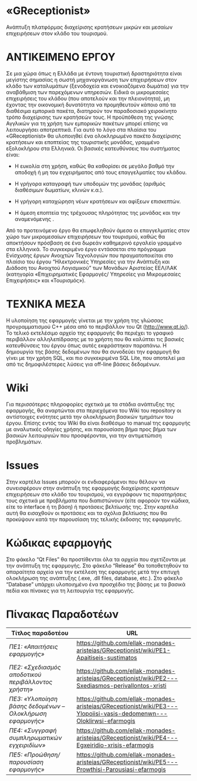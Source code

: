 «GReceptionist»
===============

Ανάπτυξη πλατφόρμας διαχείρισης κρατήσεων μικρών και μεσαίων επιχειρήσεων στον
κλάδο του τουρισμού.

ΑΝΤΙΚΕΙΜΕΝΟ ΕΡΓΟΥ
=================

Σε μια χώρα όπως η Ελλάδα με έντονη τουριστική δραστηριότητα είναι μεγίστης
σημασίας η σωστή μηχανοργάνωση των επιχειρήσεων στον κλάδο των καταλυμάτων
(ξενοδοχεία και ενοικιαζόμενα δωμάτια) για την αναβάθμιση των παρεχόμενων
υπηρεσιών. Ειδικά οι μικρομεσαίες επιχειρήσεις του κλάδου (που αποτελούν και την
πλειονότητα), μη έχοντας την οικονομική δυνατότητα να προμηθευτούν κάποιο από τα
διαθέσιμα εμπορικά πακέτα, διατηρούν τον παραδοσιακό χειροκίνητο τρόπο
διαχείρισης των κρατήσεών τους. Η προϋπόθεση της γνώσης Αγγλικών για τη χρήση
των εμπορικών πακέτων μπορεί επίσης να λειτουργήσει αποτρεπτικά. Για αυτό το
λόγo στα πλαίσια του «GReceptionist» θα υλοποιηθεί ένα ολοκληρωμένο πακέτο
διαχείρισης κρατήσεων και εποπτείας της τουριστικής μονάδας, γραμμένο
εξολοκλήρου στα Ελληνικά. Οι βασικές κατευθύνσεις του συστήματος είναι:

-   Η ευκολία στη χρήση, καθώς θα καθορίσει σε μεγάλο βαθμό την αποδοχή ή μη του
    εγχειρήματος από τους επαγγελματίες του κλάδου.

-   Η γρήγορα καταγραφή των υποδομών της μονάδας (αριθμός διαθέσιμων δωματίων,
    κλινών κ.α.).

-   Η γρήγορη καταχώρηση νέων κρατήσεων και αφίξεων επισκεπτών.

-   Η άμεση εποπτεία της τρέχουσας πληρότητας της μονάδας και την αναμενόμενης .

Από το προτεινόμενο έργο θα επωφεληθούν άμεσα οι επαγγελματίες στον χώρο των
μικρομεσαίων επιχειρήσεων του τουρισμού, καθώς θα αποκτήσουν πρόσβαση σε ένα
δωρεάν καθημερινό εργαλείο γραμμένο στα ελληνικά. Το συγκεκριμένο έργο
εντάσσεται στο πρόγραμμα Ενίσχυσης έργων Ανοιχτών Τεχνολογιών που
πραγματοποιείται στο πλαίσιο του έργου “Ηλεκτρονικές Υπηρεσίες για την Ανάπτυξη
και Διάδοση του Ανοιχτού Λογισμικού” των Μονάδων Αριστείας ΕΕΛ/ΛΑΚ (κατηγορία
«Επιχειρηματικές Εφαρμογές/ Υπηρεσίες για Μικρομεσαίες Επιχειρήσεις» και
«Τουρισμός»).

ΤΕΧΝΙΚΑ ΜΕΣΑ
============

Η υλοποίηση της εφαρμογής γίνεται με την χρήση της γλώσσας προγραμματισμού C++
μέσα από το περιβάλλον του Qt (http://www.qt.io/). Το τελικό εκτελέσιμο αρχείο
της εφαρμογής θα περιέχει το γραφικό περιβάλλον αλληλεπίδρασης με το χρήστη που
θα καλύπτει τις βασικές κατευθύνσεις του έργου όπως αυτές εκφράστηκαν παραπάνω.
Η δημιουργία της βάσης δεδομένων που θα συνοδεύει την εφαρμογή θα γίνει με την
χρήση SQL, και πιο συγκεκριμένα SQL Lite, που αποτελεί μια από τις
δημοφιλέστερες λύσεις για off-line βάσεις δεδομένων.

Wiki
====

Για περισσότερες πληροφορίες σχετικά με τα στάδια ανάπτυξης της εφαρμογής, θα
αναρτώνται στα περιεχόμενα του Wiki του repository οι αντίστοιχες ενότητες μετά
την ολοκλήρωση βασικών τμημάτων του έργου. Επίσης εντός του Wiki θα είναι
διαθέσιμο το manual της εφαρμογής με αναλυτικές οδηγίες χρήσης, και παρουσίαση
βήμα προς βήμα των βασικών λειτουργιών που προσφέρονται, για την αντιμετώπιση
προβλημάτων.

Issues
======

Στην καρτέλα Issues μπορούν οι ενδιαφερόμενοι που θέλουν να συνεισφέρουν στην
ανάπτυξη της εφαρμογής διαχείρισης κρατήσεων επιχειρήσεων στο κλάδο του
τουρισμού, να εγγράφουν τις παρατηρήσεις τους σχετικά με προβλήματα που
διαπιστώνουν (είτε αφορούν τον κώδικα, είτε το interface ή τη βάση) ή προτάσεις
βελτίωσής της. Στην καρτέλα αυτή θα εισαχθούν οι προτάσεις και τα σχόλια
βελτίωσης που θα προκύψουν κατά την παρουσίαση της τελικής έκδοσης της
εφαρμογής.

Κώδικας εφαρμογής
=================

Στο φάκελο “Qt Files” θα προστίθενται όλα τα αρχεία που σχετίζονται με την
ανάπτυξη της εφαρμογής. Στο φάκελο “Release” θα τοποθετηθούν τα απαραίτητα
αρχεία για την εκτέλεση της εφαρμογής μετά την επιτυχή ολοκλήρωση της ανάπτυξης
(.exe, .dll files, database, etc.). Στο φάκελο “Database” υπάρχει υλοποιημένο
ένα προσχέδιο της βάσης με τα βασικά πεδία και πίνακες για τη λειτουργία της
εφαρμογής.

Πίνακας Παραδοτέων
==================

| **Τίτλος παραδοτέου**                                        | **URL**                                                                                                                |
|--------------------------------------------------------------|------------------------------------------------------------------------------------------------------------------------|
| *ΠΕ1:* *«Απαιτήσεις εφαρμογής»*                              | <https://github.com/ellak-monades-aristeias/GReceptionist/wiki/PE1-Apaitiseis-sustimatos>                              |
| *ΠΕ2:*  *«Σχεδιασμός αποδοτικού περιβάλλοντος χρήστη»*       | <https://github.com/ellak-monades-aristeias/GReceptionist/wiki/PE2---Sxediasmos-perivallontos-xristi>                  |
| *ΠΕ3:*  *«Υλοποίηση βάσης δεδομένων – Ολοκλήρωση εφαρμογής»* | <https://github.com/ellak-monades-aristeias/GReceptionist/wiki/PE3---Ylopoiisi-vasis-dedomenwn---Oloklirwsi-efarmogis> |
| *ΠΕ4:*  *«Συγγραφή συμπληρωματικών εγχειριδίων»*             | <https://github.com/ellak-monades-aristeias/GReceptionist/wiki/PE4---Egxeiridio-xrisis-efarmogis>                      |
| *ΠΕ5: «Προώθηση/ παρουσίαση εφαρμογής»*                      | <https://github.com/ellak-monades-aristeias/GReceptionist/wiki/PE5---Prowthisi-Parousiasi-efarmogis>                   |
